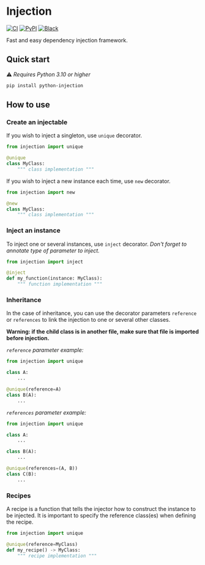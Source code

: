 # Injection

[![CI](https://github.com/soon-app/injection/actions/workflows/ci.yml/badge.svg)](https://github.com/soon-app/injection)
[![PyPI](https://badge.fury.io/py/python-injection.svg)](https://pypi.org/project/python-injection/)
[![Black](https://img.shields.io/badge/code%20style-black-000000.svg)](https://github.com/psf/black)

Fast and easy dependency injection framework.

## Quick start

⚠️ _Requires Python 3.10 or higher_

```bash
pip install python-injection
```

## How to use

### Create an injectable

If you wish to inject a singleton, use `unique` decorator.

```python
from injection import unique

@unique
class MyClass:
    """ class implementation """
```

If you wish to inject a new instance each time, use `new` decorator.

```python
from injection import new

@new
class MyClass:
    """ class implementation """
```

### Inject an instance

To inject one or several instances, use `inject` decorator.
_Don't forget to annotate type of parameter to inject._

```python
from injection import inject

@inject
def my_function(instance: MyClass):
    """ function implementation """
```

### Inheritance

In the case of inheritance, you can use the decorator parameters `reference` or `references` to link the injection to 
one or several other classes.

**Warning: if the child class is in another file, make sure that file is imported before injection.**

_`reference` parameter example:_

```python
from injection import unique

class A:
    ...

@unique(reference=A)
class B(A):
    ...
```

_`references` parameter example:_

```python
from injection import unique

class A:
    ...

class B(A):
    ...

@unique(references=(A, B))
class C(B):
    ...
```

### Recipes

A recipe is a function that tells the injector how to construct the instance to be injected. It is important to specify 
the reference class(es) when defining the recipe.

```python
from injection import unique

@unique(reference=MyClass)
def my_recipe() -> MyClass:
    """ recipe implementation """
```

